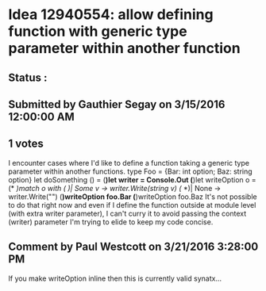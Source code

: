 # Idea 12940554: allow defining function with generic type parameter within another function #

## Status : 

## Submitted by Gauthier Segay on 3/15/2016 12:00:00 AM

## 1 votes

I encounter cases where I'd like to define a function taking a generic type parameter within another functions.
type Foo = {Bar: int option; Baz: string option}
let doSomething () =
(**)let writer = Console.Out
(**)let writeOption o =
(* *)match o with
(* *)| Some v -> writer.Write(string v)
(* *)| None -> writer.Write("")
(**)writeOption foo.Bar
(**)writeOption foo.Baz
It's not possible to do that right now and even if I define the function outside at module level (with extra writer parameter), I can't curry it to avoid passing the context (writer) parameter I'm trying to elide to keep my code concise.


## Comment by Paul Westcott on 3/21/2016 3:28:00 PM

If you make writeOption inline then this is currently valid synatx...
